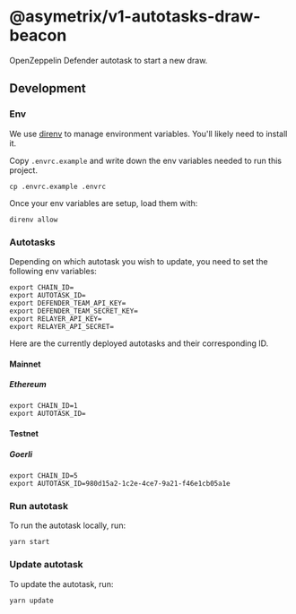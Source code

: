 # @asymetrix/v1-autotasks-draw-beacon

OpenZeppelin Defender autotask to start a new draw.

## Development

### Env

We use [direnv](https://direnv.net) to manage environment variables. You'll
likely need to install it.

Copy `.envrc.example` and write down the env variables needed to run this
project.

```
cp .envrc.example .envrc
```

Once your env variables are setup, load them with:

```
direnv allow
```

### Autotasks

Depending on which autotask you wish to update, you need to set the following
env variables:

```
export CHAIN_ID=
export AUTOTASK_ID=
export DEFENDER_TEAM_API_KEY=
export DEFENDER_TEAM_SECRET_KEY=
export RELAYER_API_KEY=
export RELAYER_API_SECRET=
```

Here are the currently deployed autotasks and their corresponding ID.

#### Mainnet

##### Ethereum

```
export CHAIN_ID=1
export AUTOTASK_ID=
```

#### Testnet

##### Goerli

```
export CHAIN_ID=5
export AUTOTASK_ID=980d15a2-1c2e-4ce7-9a21-f46e1cb05a1e
```

### Run autotask

To run the autotask locally, run:

```
yarn start
```

### Update autotask

To update the autotask, run:

```
yarn update
```

